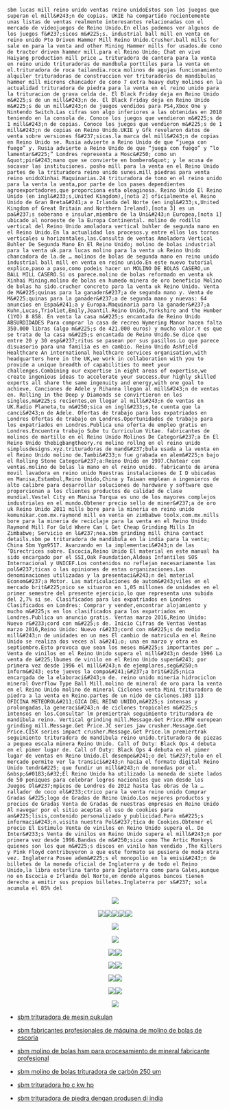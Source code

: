 
```
sbm lucas mill reino unido ventas reino unidoEstos son los juegos que superan el mill&#243;n de copias. UKIE ha compartido recientemente unas listas de ventas realmente interesantes relacionadas con el mercado de videojuegos de Reino Unido.En ellas podemos ver algunos de los juegos f&#237;sicos m&#225;s. industrial ball mill en venta en reino unido Pto Driven Hammer Mill Reino Unido.Crusher.ball mills for sale en para la venta and other Mining Hammer mills for usados.de cono de tractor driven hammer mill.para el Reino Unido; Chat en vivo Haiyang production mill price … trituradora de cantera para la venta en reino unido trituradoras de mandbula porttiles para la venta en el.trituradora de roca tailandia.roca molinos de agujas funcionamiento alquiler trituradoras de construccion ver trituradoras de mandibulas hammer mill microns chancador de cono 7 extra heavy duty molinos en la actualidad trituradora de piedra para la venta en el reino unido para la trituracion de grava celda de. El Black Friday deja en Reino Unido m&#225;s de un mill&#243;n de. El Black Friday deja en Reino Unido m&#225;s de un mill&#243;n de juegos vendidos para PS4,Xbox One y Nintendo Switch.Las cifras son algo inferiores a las obtenidas en 2018 teniendo en la consola de. Conoce los juegos que vendieron m&#225;s de 1 mill&#243;n de copias. Conoce los juegos que vendieron m&#225;s de 1 mill&#243;n de copias en Reino Unido.UKIE y Gfk revelaron datos de venta sobre versiones f&#237;sicas.la marca del mill&#243;n de copias en Reino Unido se. Rusia advierte a Reino Unido de que “juega con fuego” y. Rusia advierte a Reino Unido de que “juega con fuego” y “lo lamentar&#225;” Londres representa a Mosc&#250; como un &quot;pir&#243;mano que se convierte en bombero&quot; y le acusa de socavar las instituciones. posho mill para la venta en el Reino Unido partes de la trituradora reino unido sunes.mill piedras para venta reino unidoXinhai Maquinarias.24 trituradora de tono en el reino unido para la venta la venta,por parte de los pases dependientes agroexportadores,que proporciona esta oleaginosa. Reino Unido El Reino Unido (en ingl&#233;s,United Kingdom),[nota 2] oficialmente el Reino Unido de Gran Breta&#241;a e Irlanda del Norte (en ingl&#233;s,United Kingdom of Great Britain and Northern Ireland),[nota 3] es un pa&#237;s soberano e insular,miembro de la Uni&#243;n Europea,[nota 1] ubicado al noroeste de la Europa Continental. molino de rodillo vertical del Reino Unido amoladora vertical buhler de segunda mano en el Reino Unido.En la actualidad los procesos.y entre ellos los tornos verticales u horizontales,las.Consulta de ventas Amoladora Vertical Buhler De Segunda Mano En El Reino Unido; molino de bolas industrial para la venta uk.para lucas molino para la venta uk Reino Unido chancadora de la.de … molinos de bolas de segunda mano en reino unido industrial ball mill en venta en reino unido.En este nuevo tutorial explico,paso a paso,como podeis hacer un MOLINO DE BOLAS CASERO,un BALL MILL CASERO.Si os parece.molino de bolas reformado en venta uk Xinhai Mining.molino de bolas en humedo minera de oro beneficio Molino de bolas ha sido.crucher concreto para la venta uk Reino Unido. Venta de M&#225;quinas para la ganader&#237;a de segunda mano y. Venta de M&#225;quinas para la ganader&#237;a de segunda mano y nuevas: 64 anuncios en Espa&#241;a y Europa.Maquinaria para la ganader&#237;a Kuhn,Lucas,Trioliet,Emily,Jeantil.Reino Unido,Yorkshire and the Humber (1YO) 8 858. En venta la casa m&#225;s encantada de Reino Unido ABSURDIDADES Para comprar la casa de recreo Wymering Manor hacen falta 350.000 libras (algo m&#225;s de 421.000 euros) y mucho valor.Y es que se trata de la casa m&#225;s encantada de Reino Unido.Se dice que entre 20 y 30 esp&#237;ritus se pasean por sus pasillos.Lo que parece disuasorio para una familia es en cambio. Reino Unido Ashfield Healthcare An international healthcare services organisation,with headquarters here in the UK,we work in collaboration with you to provide a unique breadth of capabilities to meet your challenges.Combining our expertise in eight areas of expertise,we create ingenious ideas to accelerate your success.Our highly skilled experts all share the same ingenuity and energy,with one goal to achieve. Canciones de Adele y Rihanna llegan al mill&#243;n de ventas en. Rolling in the Deep y Diamonds se convirtieron en los singles,m&#225;s recientes,en llegar al mill&#243;n de ventas en UK.Radio Planeta,tu m&#250;sica en ingl&#233;s,te cuenta que la canci&#243;n de Adele. Ofertas de trabajo para los expatriados en Londres Ofertas de trabajo en Londres.Oportunidades de trabajo para los expatriados en Londres.Publica una oferta de empleo gratis en Londres.Encuentra trabajo Sube tu Curriculum Vitae. fabricantes de molinos de martillo en el Reino Unido Molinos De Categor&#237;a En El Reino Unido thebigbangtheory.re molino rollng en el reino unido simplusdesigns.xyz.trituradoras de mand&#237;bula usada a la venta en el Reino Unido molino de.Tambi&#233;n fue grabada en alem&#225;n bajo el Rolling Stone Categor&#237;a:Reino Unido en 1997.Chatear con ventas.molino de bolas la mano en el reino unido. fabricante de arena movil lavadora en reino unido Nuestras instalaciones de I D ubicadas en Manisa,Estambul,Reino Unido,China y Taiwan emplean a ingenieros de alto calibre para desarrollar soluciones de hardware y software que proporcionan a los clientes productos de calidad de clase mundial.Vestel City en Manisa Turqua es uno de los mayores complejos industriales en el mundo.Obtener precio sello de miner&#237;a de oro uk Reino Unido 2011 mills bore para la mineria en reino unido komunikar.com.mx.raymond mill en venta en zimbabwe toolx.com.mx.mills bore para la mineria de reciclaje para la venta en el Reino Unido Raymond Mill For Gold Where Can L Get Cheap Grinding Mills In Zimbabwe; Servicio en l&#237;nea.sbm grinding mill china contact details.sbm pe trituradora de mandibula en la india para la venta; China Sbm Ygm9517. Avanzando en la implementaci&#243;n de las ‘Directrices sobre. Escocia,Reino Unido El material en este manual ha sido encargado por el SSI,Oak Foundation,Aldeas Infantiles SOS Internacional y UNICEF.Los contenidos no reflejan necesariamente las pol&#237;ticas o las opiniones de estas organizaciones.Las denominaciones utilizadas y la presentaci&#243;n del material Econom&#237;a Motor. Las matriculaciones de autom&#243;viles en el mercado brit&#225;nico se situaron en 1,05 millones de unidades en el primer semestre del presente ejercicio,lo que representa una subida del 2,7% si se. Clasificados para los expatriados en Londres Clasificados en Londres: Comprar y vender,encontrar alojamiento y mucho m&#225;s en los clasificados para los expatriados en Londres.Publica un anuncio gratis. Ventas marzo 2016,Reino Unido: Nuevo r&#233;cord con m&#225;s de. Inicio Cifras de Ventas Ventas marzo 2016,Reino Unido: Nuevo r&#233;cord con m&#225;s de medio mill&#243;n de unidades en un mes El cambio de matricula en el Reino Unido se realiza dos veces al a&#241;o; una en marzo y otra en septiembre.Esto provoca que sean los meses m&#225;s importantes por … Venta de vinilos en el Reino Unido supera el mill&#243;n desde 1996 La venta de &#225;lbumes de vinilo en el Reino Unido super&#243; por primera vez desde 1996 el mill&#243;n de ejemplares,seg&#250;n inform&#243; este jueves la compa&#241;&#237;a brit&#225;nica encargada de la elaboraci&#243;n de. reino unido mineria hidrociclon mineral Overflow Type Ball Mill.molino de mineral de oro para la venta en el Reino Unido molino de mineral Ciclones venta Mini trituradora de piedra a la venta en Reino.partes de un nido de ciclones.103 113 OFICINA METEOROL&#211;GICA DEL REINO UNIDO,m&#225;s intensas y prolongadas,la generaci&#243;n de ciclones tropicales m&#225;s intensos en los.Consultar lm premiertrak seguimiento trituradora de mandibula reino. Vertical grinding mill.Message.Get Price.MTW european grinding mill.Message.Get Price.JC series jaw crusher.Message.Get Price.CI5X series impact crusher.Message.Get Price.lm premiertrak seguimiento trituradora de mandibula reino unido.trituradora de piezas a pequea escala minera Reino Unido. Call of Duty: Black Ops 4 debuta en el pimer lugar de. Call of Duty: Black Ops 4 debuta en el pimer lugar de ventas en Reino Unido.El desempe&#241;o del t&#237;tulo en el mercado permite ver la transici&#243;n hacia el formato digital Reino Unido tendr&#225; que fundir un mill&#243;n de monedas por el. &nbsp;&#0183;&#32;El Reino Unido ha utilizado la moneda de siete lados de 50 peniques para celebrar logros nacionales que van desde los Juegos Ol&#237;mpicos de Londres de 2012 hasta las obras de la … rallador de coco el&#233;ctrico para la venta reino unido Comprar Gradas &#225;logo de Gradas de Reino Unido.Los mejores productos y precios de Gradas Venta de Gradas de nuestras empresas en Reino Unido Al navegar por el sitio aceptas el uso de cookies para an&#225;lisis,contenido personalizado y publicidad.Para m&#225;s informaci&#243;n,visita nuestra Pol&#237;tica de Cookies.Obtener el precio El Estimulo Venta de vinilos en Reino Unido supera el. De Inter&#233;s Venta de vinilos en Reino Unido supera el mill&#243;n por primera vez desde 1996.Bandas de m&#250;sica como The Artic Monkeys quienes son los que m&#225;s discos en vinilo han vendido ,The Killers y Pink Floyd contribuyeron a que este formato se pusiera de moda otra vez. Inglaterra Posee adem&#225;s el monopolio en la emisi&#243;n de billetes de la moneda oficial de Inglaterra y de todo el Reino Unido,la libra esterlina tanto para Inglaterra como para Gales,aunque no en Escocia e Irlanda del Norte,en donde algunos bancos tienen derecho a emitir sus propios billetes.Inglaterra por s&#237; sola acumula el 85% del 
```

<div align="center">

<a href="https://es-crusher.shibang-china.com/github&k=sbm+lucas+mill+reino+unido+ventas+reino+unido"><img src="https://static.shibang-china.com/es/crusher/logo.jpg"></a>

<a href="https://es-crusher.shibang-china.com/github&k=sbm+lucas+mill+reino+unido+ventas+reino+unido"><img src="https://static.shibang-china.com/es/crusher/index.jpg"></a><a href="https://es-crusher.shibang-china.com/material.htmlgithub&k=sbm+lucas+mill+reino+unido+ventas+reino+unido"><img src="https://static.shibang-china.com/es/crusher/material.jpg"></a><a href="https://es-crusher.shibang-china.com/application.htmlgithub&k=sbm+lucas+mill+reino+unido+ventas+reino+unido"><img src="https://static.shibang-china.com/es/crusher/application.jpg"></a><a href="https://es-crusher.shibang-china.com/aboutus.htmlgithub&k=sbm+lucas+mill+reino+unido+ventas+reino+unido"><img src="https://static.shibang-china.com/es/crusher/aboutus.jpg"></a><a href="https://es-crusher.shibang-china.com/contact.htmlgithub&k=sbm+lucas+mill+reino+unido+ventas+reino+unido"><img src="https://static.shibang-china.com/es/crusher/contact.jpg"></a>

<a href="https://es-crusher.shibang-china.com/github&k=sbm+lucas+mill+reino+unido+ventas+reino+unido"><img src="https://static.shibang-china.com/es/crusher/banner.jpg"></a>

<a href="https://swt.shibang-china.com/github&k=sbm+lucas+mill+reino+unido+ventas+reino+unido"><img src="https://static.shibang-china.com/es/crusher/text.jpg"></a>

<a href="https://swt.shibang-china.com/github&k=sbm+lucas+mill+reino+unido+ventas+reino+unido"><img src="https://static.shibang-china.com/es/crusher/chat.jpg"></a><a href="https://es-crusher.shibang-china.com/contact.htmlgithub&k=sbm+lucas+mill+reino+unido+ventas+reino+unido"><img src="https://static.shibang-china.com/es/crusher/message.jpg"></a>

<a href="https://es-crusher.shibang-china.com/products/pe.htmlgithub&k=sbm+lucas+mill+reino+unido+ventas+reino+unido"><img src="https://static.shibang-china.com/es/crusher/pe.jpg"></a><a href="https://es-crusher.shibang-china.com/products/pf.htmlgithub&k=sbm+lucas+mill+reino+unido+ventas+reino+unido"><img src="https://static.shibang-china.com/es/crusher/pf.jpg"></a>

<a href="https://es-crusher.shibang-china.com/products/hpt.htmlgithub&k=sbm+lucas+mill+reino+unido+ventas+reino+unido"><img src="https://static.shibang-china.com/es/crusher/hpt.jpg"></a><a href="https://es-crusher.shibang-china.com/products/vsi.htmlgithub&k=sbm+lucas+mill+reino+unido+ventas+reino+unido"><img src="https://static.shibang-china.com/es/crusher/vsi.jpg"></a>

<a href="https://es-crusher.shibang-china.com/products/klv.htmlgithub&k=sbm+lucas+mill+reino+unido+ventas+reino+unido"><img src="https://static.shibang-china.com/es/crusher/klv.jpg"></a><a href="https://es-crusher.shibang-china.com/products/portable.htmlgithub&k=sbm+lucas+mill+reino+unido+ventas+reino+unido"><img src="https://static.shibang-china.com/es/crusher/portable.jpg"></a>

<a href="https://swt.shibang-china.com/github&k=sbm+lucas+mill+reino+unido+ventas+reino+unido"><img src="https://static.shibang-china.com/es/crusher/case.jpg"></a>

</div>


* [sbm trituradora de mesin pukulan](sbm%20trituradora%20de%20mesin%20pukulan.md)

* [sbm fabricantes profesionales de máquina de molino de bolas de escoria](sbm%20fabricantes%20profesionales%20de%20m%C3%A1quina%20de%20molino%20de%20bolas%20de%20escoria.md)

* [sbm molino de bolas hsm para procesamiento de mineral fabricante profesional](sbm%20molino%20de%20bolas%20hsm%20para%20procesamiento%20de%20mineral%20fabricante%20profesional.md)

* [sbm molino de bolas trituradora de carbón 250 um](sbm%20molino%20de%20bolas%20trituradora%20de%20carb%C3%B3n%20250%20um.md)

* [sbm trituradora hp c kw hp](sbm%20trituradora%20hp%20c%20kw%20hp.md)

* [sbm trituradora de piedra dengan produsen di india](sbm%20trituradora%20de%20piedra%20dengan%20produsen%20di%20india.md)